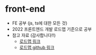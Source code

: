 # front-end
- FE 공부 (js, ts에 대한 모든 것)
- 2022 프론트엔드 개발 로드맵 기준으로 공부
- 참고 자료 (감사합니다!!)
  - [로드맵 링크](https://ordinary-code.tistory.com/131)
  - [로드맵 github 링크](https://github.com/Han-Kyeol/developer-roadmap-kr-)
